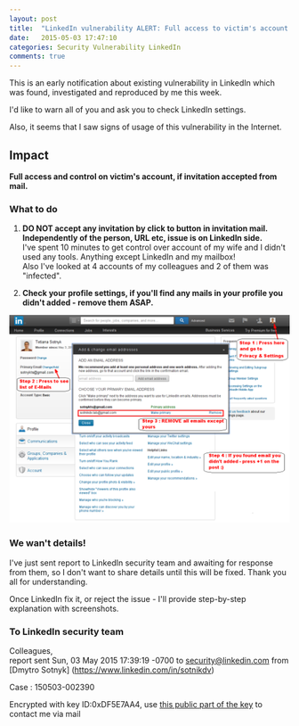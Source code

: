 ```yaml
---
layout: post
title:  "LinkedIn vulnerability ALERT: Full access to victim's account [Case : 150503-002390]"
date:   2015-05-03 17:47:10
categories: Security Vulnerability LinkedIn
comments: true
---
```


This is an early notification about existing vulnerability in LinkedIn which was found, investigated and reproduced by me this week.

I'd like to warn all of you and ask you to check LinkedIn settings.

Also, it seems that I saw signs of usage of this vulnerability in the Internet. 

## Impact

**Full access and control on victim's account, if invitation accepted from mail.**

### What to do  

1. **DO NOT accept any invitation by click to button in invitation mail. Independently of the person, URL etc, issue is on LinkedIn side.**  
I've spent 10 minutes to get control over account of my wife and I didn't used any tools. Anything except LinkedIn and my mailbox!  
Also I've looked at 4 accounts of my colleagues and 2 of them was "infected".


2. **Check your profile settings, if you'll find any mails in your profile you didn't added - remove them ASAP.**

![How to check e-mail settings](/assets/posts/2015-05-03-linkedin-under-attack/linkedin_vuln_mail.png)


### We wan't details!

I've just sent report to LinkedIn security team and awaiting for response from them, so I don't want to share details until this will be fixed. Thank you all for understanding.

Once LinkedIn fix it, or reject the issue - I'll provide step-by-step explanation with screenshots.


### To LinkedIn security team

Colleagues,  
report sent Sun, 03 May 2015 17:39:19 -0700 to security@linkedin.com from [Dmytro Sotnyk] (https://www.linkedin.com/in/sotnikdv)

Case : 150503-002390

Encrypted with key ID:0xDF5E7AA4, use [this public part of the key](/assets/keys/0xDF5E7AA4.asc) to contact me via mail



